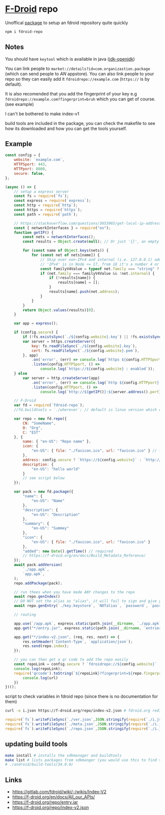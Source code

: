 # [F-Droid](https://f-droid.org) repo

Unoffical [package](https://www.npmjs.com/package/fdroid-repo) to setup an fdroid repository quite quickly

```sh
npm i fdroid-repo
```

## Notes

You should have `keytool` which is available in java ([jdk-openjdk](https://archlinux.org/packages/extra/x86_64/jdk-openjdk/))

You can link people to `market://details?id=com.organizastion.package` (which can send people to *AN* appstore).
You can also link people to your repo so they can easily add it `fdroidrepo://example.com` (`https://` is by default).

It is also recomended that you add the fingerprint of your key e.g
`fdroidrepo://example.com?fingerprint=bruh`
which you can get of course. (see example)

I can't be bothered to make index-v1

build tools are included in the package, you can check the makefile to see how its downloaded and how you can get
the tools yourself.

## Example

```js
const config = {
    website: `example.com`,
    HTTPSport: 443,
    HTTPport: 8080,
    secure: false,
};

(async () => {
    // setup a express server
    const fs = require(`fs`);
    const express = require(`express`);
    const http = require(`http`);
    const https = require(`https`);
    const path = require(`path`);

    // https://stackoverflow.com/questions/3653065/get-local-ip-address-in-node-js
    const { networkInterfaces } = require("os");
    function getIP() {
        const nets = networkInterfaces();
        const results = Object.create(null); // Or just '{}', an empty object

        for (const name of Object.keys(nets)) {
            for (const net of nets[name]) {
                // Skip over non-IPv4 and internal (i.e. 127.0.0.1) addresses
                // 'IPv4' is in Node <= 17, from 18 it's a number 4 or 6
                const familyV4Value = typeof net.family === "string" ? "IPv4" : 4;
                if (net.family === familyV4Value && !net.internal) {
                    if (!results[name]) {
                        results[name] = [];
                    }
                    results[name].push(net.address);
                }
            }
        }
        return Object.values(results)[0];
    }

    var app = express();

    if (config.secure) {
        if (!fs.existsSync(`./${config.website}.key`) || !fs.existsSync(`./${config.website}.pem`)) throw new Error(`Missing https key/pem files`);
        var server = https.createServer({
            key: fs.readFileSync(`./${config.website}.key`),
            cert: fs.readFileSync(`./${config.website}.pem`),
        }, app)
            .on('error', (err) => console.log(`https ${config.HTTPSport} : failed`, err))
            .listen(config.HTTPSport, () =>
                console.log(`https://${config.website} : enabled`));
    } else
        var server = http.createServer(app)
            .on('error', (err) => console.log(`http ${config.HTTPport} : failed`, err))
            .listen(config.HTTPport, () =>
                console.log(`http://${getIP()}:${server.address().port} : enabled`));

    // F-Droid
    var fd = require(`fdroid-repo`);
    //fd.buildtools = `./wherever`; // default is linux version which comes with the package

    var repo = new fd.repo({
        CN: "SomeName",
        O: "Org",
        C: "EST"
    }, {
        name: { "en-US": "Repo name" },
        icon: {
            "en-US": { file: "./favicon.ico", url: "favicon.ico" } // files are automatically sized and hashed. urls MUST start with a /, so its added by default
        },
        address: config.secure ? `https://${config.website}` : `http://${getIP()}:${server.address().port}`,
        description: {
            "en-US": "hello world"
        }
        // see script below
    });

    var pack = new fd.package({
        "name": {
            "en-US": "Name"
        },
        "description": {
            "en-US": "Description"
        },
        "summary": {
            "en-US": "Summey"
        },
        "icon": {
            "en-US": { file: "./favicon.ico", url: "favicon.ico" }
        },
        "added": new Date().getTime() // required
        // https://f-droid.org/en/docs/Build_Metadata_Reference/
    });
    await pack.addVersion(
        `./app.apk`,
        `app.apk`,
    );
    repo.addPackage(pack);

    // run thees when you have made ANY changes to the repo
    await repo.genIndex()
    // DO NOT set the alias as "alias", it will fail to sign and give you an "No attributes for entry.json" (in the client)
    await repo.genEntry(`./key.keystore`, `NOTalias`, `password`, `password`, `./entrier.jar`);

    // routing

    app.use(`/app.apk`, express.static(path.join(__dirname, `./app.apk`)));
    app.get("*/entry.jar", express.static(path.join(__dirname, `entrier.jar`)));

    app.get("*/index-v2.json", (req, res, next) => {
        res.setHeader(`Content-Type`, `application/json`);
        res.send(repo.index);
    });

    // you can then get a qr code to add the repo easily
    const repoLink = config.secure ? `fdroidrepo://${config.website}` : `http://${getIP()}:${server.address().port}`;
    console.log(repoLink);
    require('qrcode').toString(`${repoLink}?fingerprint=${repo.fingerprint}`, { type: 'terminal' }, function (err, url) {
        console.log(url)
    })
})();
```

script to check variables in fdroid repo (since there is no documentation for them)
```sh
curl -o i.json https://f-droid.org/repo/index-v2.json # fdroid.org redirects to f-droid
```
```js
require(`fs`).writeFileSync(`./ver.json`,JSON.stringify(require(`./i.json`).packages[`org.fdroid.basic`].versions,null,4))
require(`fs`).writeFileSync(`./meta.json`,JSON.stringify(require(`./i.json`).packages[`org.fdroid.basic`].metadata,null,4))
require(`fs`).writeFileSync(`./repo.json`,JSON.stringify(require(`./i.json`).repo,null,4))
```

## updating build tools

```sh
make install # installs the sdkmanager and buildtools
make list # lists packages from sdkmanger (you would use this to find the newest version of build tools)
# ./android/build-tools/34.0.0/
```

## Links

- https://gitlab.com/fdroid/wiki/-/wikis/Index-V2
- https://f-droid.org/en/docs/All_our_APIs/
- https://f-droid.org/repo/entry.jar
- https://f-droid.org/repo/index-v2.json
